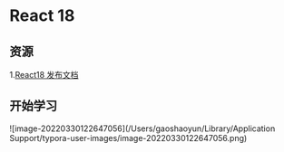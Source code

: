 # React 18

## 资源

1.[React18 发布文档](https://reactjs.org/blog/2022/03/29/react-v18.html)

## 开始学习

![image-20220330122647056](/Users/gaoshaoyun/Library/Application Support/typora-user-images/image-20220330122647056.png)

